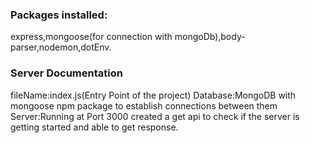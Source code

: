 ### Packages installed:

express,mongoose(for connection with mongoDb),body-parser,nodemon,dotEnv.

### Server Documentation

fileName:index.js(Entry Point of the project)
Database:MongoDB with mongoose npm package to establish connections between them
Server:Running at Port 3000
created a get api to check if the server is getting started and able to get response.
